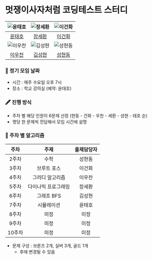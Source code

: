 # 멋쟁이사자처럼 코딩테스트 스터디

| ![윤태호](https://github.com/taeho0888.png) | ![장세환](https://github.com/SehwanChang.png)  |    ![이건화](https://github.com/Gunhot.png)    |
| :-----------------------------------------: | :--------------------------------------------: | :--------------------------------------------: |
|   [윤태호](https://github.com/taeho0888)    |    [장세환](https://github.com/SehwanChang)    |      [이건화](https://github.com/Gunhot)       |
| ![이우찬](https://github.com/wchan0409.png) | ![김성현](https://github.com/sunghyun1356.png) | ![성현동](https://github.com/hyundongSung.png) |
|   [이우찬](https://github.com/wchan0409)    |   [김성현](https://github.com/sunghyun1356)    |   [성현동](https://github.com/hyundongSung)    |

### 📅 정기 모임 날짜

- 시간 : 매주 수요일 오후 7시
- 장소 : 학교 강의실 (예약: 윤태호)

### 🖋️ 진행 방식

- 주차 별 해당 인원이 6문제 선정 (현동 - 건화 - 우찬 - 세환 - 성현 - 태호 순)
- 명당 한 문제씩 전담해서 모임 시간에 설명

### 🚀 주차 별 알고리즘

|  주차  |        주제         | 출제담당자 |
| :----: | :-----------------: | :--------: |
| 2주차  |        수학         |   성현동   |
| 3주차  |     브루트 포스     |   이건화   |
| 4주차  |   그리디 알고리즘   |   이우찬   |
| 5주차  | 다이나믹 프로그래밍 |   장세환   |
| 6주차  |     그래프 BFS      |   김성현   |
| 7주차  |     시뮬레이션      |   윤태호   |
| 8주차  |        미정         |    미정    |
| 9주차  |        미정         |    미정    |
| 10주차 |        미정         |    미정    |

- 문제 구성 : 브론즈 2개, 실버 3개, 골드 1개
  - 후에 변경될 수 있음
